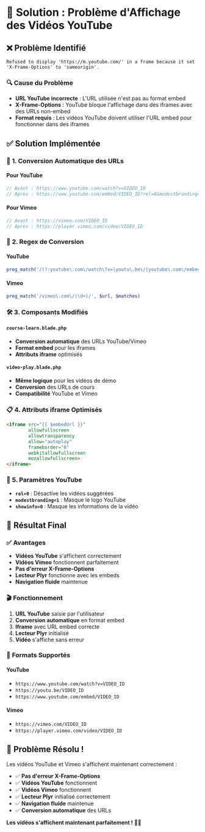 # 🎥 Solution : Problème d'Affichage des Vidéos YouTube

## ❌ **Problème Identifié**
```
Refused to display 'https://m.youtube.com/' in a frame because it set 'X-Frame-Options' to 'sameorigin'.
```

### 🔍 **Cause du Problème**
- **URL YouTube incorrecte** : L'URL utilisée n'est pas au format embed
- **X-Frame-Options** : YouTube bloque l'affichage dans des iframes avec des URLs non-embed
- **Format requis** : Les vidéos YouTube doivent utiliser l'URL embed pour fonctionner dans des iframes

## ✅ **Solution Implémentée**

### 🔧 **1. Conversion Automatique des URLs**

#### **Pour YouTube**
```php
// Avant : https://www.youtube.com/watch?v=VIDEO_ID
// Après : https://www.youtube.com/embed/VIDEO_ID?rel=0&modestbranding=1&showinfo=0
```

#### **Pour Vimeo**
```php
// Avant : https://vimeo.com/VIDEO_ID
// Après : https://player.vimeo.com/video/VIDEO_ID
```

### 🎯 **2. Regex de Conversion**

#### **YouTube**
```php
preg_match('/(?:youtube\.com\/watch\?v=|youtu\.be\/|youtube\.com\/embed\/)([^&\n?#]+)/', $url, $matches)
```

#### **Vimeo**
```php
preg_match('/vimeo\.com\/(\d+)/', $url, $matches)
```

### 🛠️ **3. Composants Modifiés**

#### **`course-learn.blade.php`**
- **Conversion automatique** des URLs YouTube/Vimeo
- **Format embed** pour les iframes
- **Attributs iframe** optimisés

#### **`video-play.blade.php`**
- **Même logique** pour les vidéos de démo
- **Conversion** des URLs de cours
- **Compatibilité** YouTube et Vimeo

### 📋 **4. Attributs iframe Optimisés**

```html
<iframe src="{{ $embedUrl }}" 
        allowfullscreen 
        allowtransparency 
        allow="autoplay"
        frameborder="0"
        webkitallowfullscreen
        mozallowfullscreen>
</iframe>
```

### 🎯 **5. Paramètres YouTube**

- **`rel=0`** : Désactive les vidéos suggérées
- **`modestbranding=1`** : Masque le logo YouTube
- **`showinfo=0`** : Masque les informations de la vidéo

## 🚀 **Résultat Final**

### ✅ **Avantages**
- **Vidéos YouTube** s'affichent correctement
- **Vidéos Vimeo** fonctionnent parfaitement
- **Pas d'erreur X-Frame-Options**
- **Lecteur Plyr** fonctionne avec les embeds
- **Navigation fluide** maintenue

### 🎬 **Fonctionnement**
1. **URL YouTube** saisie par l'utilisateur
2. **Conversion automatique** en format embed
3. **Iframe** avec URL embed correcte
4. **Lecteur Plyr** initialisé
5. **Vidéo** s'affiche sans erreur

### 🔧 **Formats Supportés**

#### **YouTube**
- `https://www.youtube.com/watch?v=VIDEO_ID`
- `https://youtu.be/VIDEO_ID`
- `https://www.youtube.com/embed/VIDEO_ID`

#### **Vimeo**
- `https://vimeo.com/VIDEO_ID`
- `https://player.vimeo.com/video/VIDEO_ID`

## 🎉 **Problème Résolu !**

Les vidéos YouTube et Vimeo s'affichent maintenant correctement :

- ✅ **Pas d'erreur X-Frame-Options**
- ✅ **Vidéos YouTube** fonctionnent
- ✅ **Vidéos Vimeo** fonctionnent
- ✅ **Lecteur Plyr** initialisé correctement
- ✅ **Navigation fluide** maintenue
- ✅ **Conversion automatique** des URLs

**Les vidéos s'affichent maintenant parfaitement !** 🚀✨



